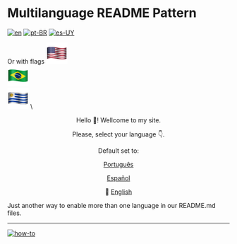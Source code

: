 # Multilanguage README Pattern
[![en](https://img.shields.io/badge/lang-en-red.svg)](https://github.com/m00sp/m00ltilinguas-readme-padrao/blob/main/README.md)
[![pt-BR](https://img.shields.io/badge/lang-pt--br-green.svg)](https://github.com/m00sp/m00ltilinguas-readme-padrao/blob/main/README.pt.md)
[![es-UY](https://img.shields.io/badge/lang-es-yellow.svg)](https://github.com/m00sp/m00ltilinguas-readme-padrao/blob/main/README.es.md)

Or with flags
[![en](/icons/usa-48.png)](https://github.com/m00sp/m00ltilinguas-readme-padrao/blob/main/README.md) \
[![pt-BR](/icons/brasil-48.png)](https://github.com/m00sp/m00ltilinguas-readme-padrao/blob/main/README.pt.md) \
[![es-UY](/icons/uy-48.png)](https://github.com/m00sp/m00ltilinguas-readme-padrao/blob/main/README.es.md) \

<p align="center"> Hello 👋! Wellcome to my site.</p>
<p align="center"> Please, select your language 👇.</p>
<p align="center"> Default set to: </p>
<p align="center"><a class="top" href="https://github.com/m00sp/m00ltilinguas-readme-padrao/blob/main/README.pt.md">Português</a>
</p>
<p align="center"><a class="top" href="https://github.com/m00sp/m00ltilinguas-readme-padrao/blob/main/README.es.md">Español</a>
</p>
<p align="center">🔴 <a class="top" href="https://github.com/m00sp/m00ltilinguas-readme-padrao/blob/main/README.md">English</a>
</p>

Just another way to enable more than one language in our README.md files.

---
[![how-to](https://img.shields.io/badge/how--to-use-blue.svg)](https://github.com/m00sp/m00ltilinguas-readme-padrao/blob/main/STEPS.md)
